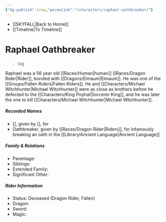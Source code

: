 ```yaml
---
{"dg-publish":true,"permalink":"/characters/raphael-oathbreaker/"}
---
```


- [[SKYFALL\|Back to Home]]
- [[Timeline\|To Timeline]]

# Raphael Oathbreaker
>tag

Raphael was a 56 year old [[Races/Human\|human]] [[Races/Dragon Rider\|Rider]], bonded with [[Dragons/Elmaum\|Elmaum]]. He was one of the [[Groups/Fallen Riders\|Fallen Riders]]. He and [[Characters/Michael Witchhunter\|Michael Witchhunter]] were as close as brothers before he defected to the [[Characters/King Pirphal\|Sorcerer King]], and he was later the one to kill [[Characters/Michael Witchhunter\|Michael Witchhunter]]. 

##### Recorded Names
- [], given by [], for
- Oathbreaker, given by [[Races/Dragon Rider\|Riders]], for infamously breaking an oath in the [[Library/Ancient Language\|Ancient Language]]

##### Family & Relations
- Parentage: 
- Siblings:
- Extended Family:
- Significant Other:

##### Rider Information
- Status: Deceased (Dragon Rider, Fallen)
- Dragon:
- Sword:
- Magic: